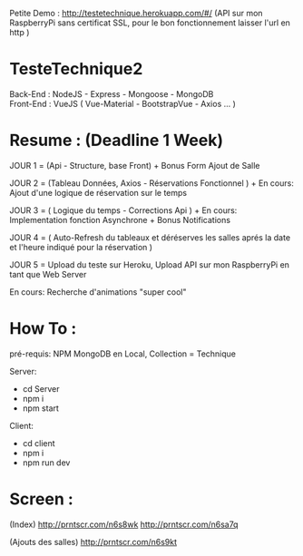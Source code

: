 Petite Demo : http://testetechnique.herokuapp.com/#/ (API sur mon RaspberryPi sans certificat SSL, pour le bon fonctionnement laisser l'url en http )

# TesteTechnique2

Back-End  : NodeJS - Express - Mongoose - MongoDB  
Front-End : VueJS ( Vue-Material - BootstrapVue - Axios ... )

# Resume : (Deadline 1 Week)

JOUR 1 = (Api - Structure, base Front) + Bonus Form Ajout de Salle

JOUR 2 = (Tableau Données, Axios  -  Réservations Fonctionnel ) + En cours: Ajout d'une logique de réservation sur le temps

JOUR 3 = ( Logique du temps - Corrections Api ) + En cours: Implementation fonction Asynchrone + Bonus Notifications

JOUR 4 = ( Auto-Refresh du tableaux et déréserves les salles aprés la date et l'heure indiqué pour la réservation )

JOUR 5 = Upload du teste sur Heroku, Upload API sur mon RaspberryPi en tant que Web Server

En cours: Recherche d'animations "super cool"

# How To :

pré-requis:
NPM
MongoDB en Local, Collection = Technique

Server: 
- cd Server
- npm i
- npm start 

Client:
- cd client
- npm i 
- npm run dev

# Screen :
(Index)
http://prntscr.com/n6s8wk
http://prntscr.com/n6sa7q

(Ajouts des salles)
http://prntscr.com/n6s9kt
